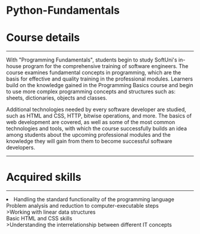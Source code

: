# Python-Fundamentals
<h1>Course details</h1>
<hr>
With "Programming Fundamentals", students begin to study SoftUni's in-house program for the comprehensive training of software engineers. The course examines fundamental concepts in programming, which are the basis for effective and quality training in the professional modules. Learners build on the knowledge gained in the Programming Basics course and begin to use more complex programming concepts and structures such as: sheets, dictionaries, objects and classes.

Additional technologies needed by every software developer are studied, such as HTML and CSS, HTTP, bitwise operations, and more. The basics of web development are covered, as well as some of the most common technologies and tools, with which the course successfully builds an idea among students about the upcoming professional modules and the knowledge they will gain from them to become successful software developers.
<hr>
<h1>Acquired skills</h1>
<hr>
<li>
  <a>Handling the standard functionality of the programming language</a><br>
  <a>Problem analysis and reduction to computer-executable steps</a><br>
  <a>>Working with linear data structures</a><br>
  <a>Basic HTML and CSS skills</a><br>
  <a>>Understanding the interrelationship between different IT concepts</a>
</li>
